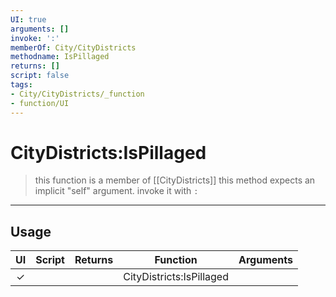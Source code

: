 ```yaml
---
UI: true
arguments: []
invoke: ':'
memberOf: City/CityDistricts
methodname: IsPillaged
returns: []
script: false
tags:
- City/CityDistricts/_function
- function/UI
---
```

# CityDistricts:IsPillaged
> this function is a member of [[CityDistricts]]
> this method expects an implicit "self" argument. invoke it with `:`
-----
## Usage
|  UI | Script | Returns | Function | Arguments |
|:---:|:------:|-------:|:--------:|:---------|
|✓| ||CityDistricts:IsPillaged||
